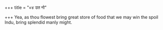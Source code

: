 +++
title = "०४ उत नो"

+++
Yea, as thou flowest bring great store of food that we may win the spoil  
     Indu, bring splendid manly might.